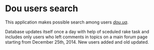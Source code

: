# Dou users search

This application makes possible search among users [*dou.ua*](http://dou.ua/).

Database updates itself once a day with help of sceduled rake task and includes only users who left comments in topics on a main forum page starting from December 25th, 2014. New users added and old updated.